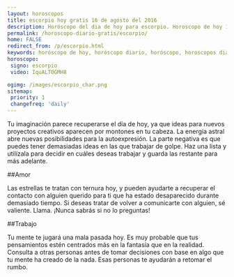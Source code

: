 ```yaml
---
layout: horoscopos
title: escorpio hoy gratis 16 de agosto del 2016 
description: Horóscopo del dia de hoy para escorpio. Horoscopo de hoy 16 de agosto del 2016. Las predicciones de amor, trabajo, vida personal gratis.
permalink: /horoscopo-diario-gratis/escorpio/
home: FALSE
redirect_from: /p/escorpio.html
keywords: horóscopo de hoy, horóscopo diario, horóscopo, horoscopos diarios gratis del dia de hoy, horóscopo diario gratis,horóscopo 2016, horóscopo esperanza gracia, horoscopo escorpio hoy, horoscop, horóscopos gratis, horoscopo escorpio, horoscopo escorpio 2016, Tarot, Astrologia, Zodíaco, escorpio, horoscopo gratis
horoscopo:
 signo: escorpio
 video: IquALTOGMH8

ogimg: /images/escorpio_char.png
sitemap:
 priority: 1
 changefreq: 'daily'
---
```



Tu imaginación parece recuperarse el día de hoy, ya que ideas para nuevos proyectos creativos aparecen por montones en tu cabeza. La energía astral abre nuevas posibilidades para la autoexpresión. La parte negativa es que puedes tener demasiadas ideas en las que trabajar de golpe. Haz una lista y utilízala para decidir en cuáles deseas trabajar y guarda las restante para más adelante.

##Amor

Las estrellas te tratan con ternura hoy, y pueden ayudarte a recuperar el contacto con alguien querido para ti que ha estado desaparecido durante demasiado tiempo. Si deseas tratar de volver a comunicarte con alguien, sé valiente. Llama. ¡Nunca sabrás si no lo preguntas!

##Trabajo

Tu mente te jugará una mala pasada hoy. Es muy probable que tus pensamientos estén centrados más en la fantasía que en la realidad. Consulta a otras personas antes de tomar decisiones con base en algo que tu mente ha creado de la nada. Esas personas te ayudarán a retomar el rumbo.